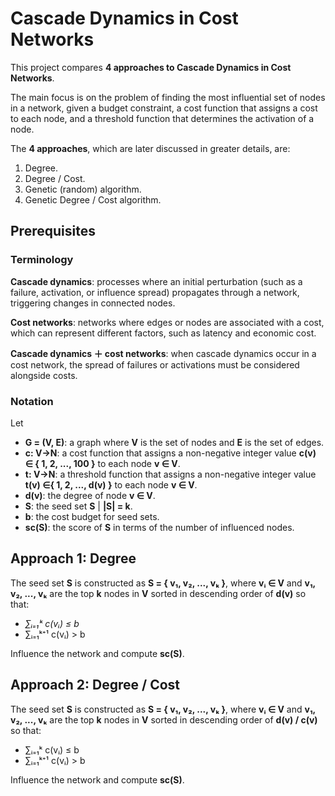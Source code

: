 # Cascade Dynamics in Cost Networks

This project compares **4 approaches to Cascade Dynamics in Cost Networks**.

The main focus is on the problem of finding the most influential set of nodes in a network, given a budget constraint, a cost function that assigns a cost to each node, and a threshold function that determines the activation of a node.

The **4 approaches**, which are later discussed in greater details, are:
1. Degree.
2. Degree / Cost.
3. Genetic (random) algorithm.
4. Genetic Degree / Cost algorithm.

## Prerequisites

### Terminology

**Cascade dynamics**: processes where an initial perturbation (such as a failure, activation, or influence spread) propagates through a network, triggering changes in connected nodes.

**Cost networks**: networks where edges or nodes are associated with a cost, which can represent different factors, such as latency and economic cost.

**Cascade dynamics ＋ cost networks**: when cascade dynamics occur in a cost network, the spread of failures or activations must be considered alongside costs.

### Notation

Let
- **G = (V, E)**: a graph where **V** is the set of nodes and **E** is the set of edges.
- **c: V→N**: a cost function that assigns a non-negative integer value **c(v) ∈ { 1, 2, ..., 100 }** to each node **v ∈ V**.
- **t: V→N**: a threshold function that assigns a non-negative integer value **t(v) ∈{ 1, 2, ..., d(v) }** to each node **v ∈ V**.
- **d(v)**: the degree of node **v ∈ V**.
- **S**: the seed set **S** | **|S| = k**.
- **b**: the cost budget for seed sets.
- **sc(S)**: the score of **S** in terms of the number of influenced nodes.

## Approach 1: Degree

The seed set **S** is constructed as **S = { v₁, v₂, ..., vₖ }**, where **vᵢ ∈ V** and **v₁, v₂, ..., vₖ** are the top **k** nodes in **V** sorted in descending order of **d(v)** so that:

- *∑ᵢ₌₁ᵏ c(vᵢ) ≤ b*
- ∑ᵢ₌₁ᵏ⁺¹ c(vᵢ) > b  

Influence the network and compute **sc(S)**.

## Approach 2: Degree / Cost

The seed set **S** is constructed as **S = { v₁, v₂, ..., vₖ }**, where **vᵢ ∈ V** and **v₁, v₂, ..., vₖ** are the top **k** nodes in **V** sorted in descending order of **d(v) / c(v)** so that:

- ∑ᵢ₌₁ᵏ c(vᵢ) ≤ b  
- ∑ᵢ₌₁ᵏ⁺¹ c(vᵢ) > b  

Influence the network and compute **sc(S)**.
